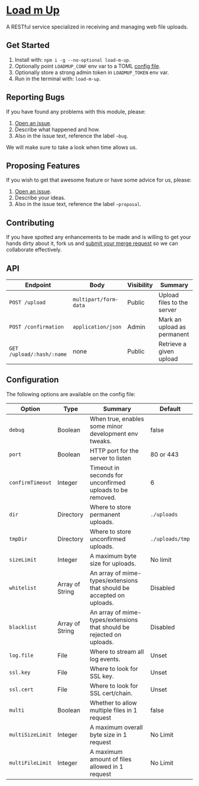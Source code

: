 # [Load m Up](https://gitlab.com/GCSBOSS/load-m-up)

A RESTful service specialized in receiving and managing web file uploads.

## Get Started

1. Install with: `npm i -g --no-optional load-m-up`.
2. Optionally point `LOADMUP_CONF` env var to a TOML [config file](#configuration).
3. Optionally store a strong admin token in `LOADMUP_TOKEN` env var.
4. Run in the terminal with: `load-m-up`.

## Reporting Bugs
If you have found any problems with this module, please:

1. [Open an issue](https://gitlab.com/GCSBOSS/load-m-up/issues/new).
2. Describe what happened and how.
3. Also in the issue text, reference the label `~bug`.

We will make sure to take a look when time allows us.

## Proposing Features
If you wish to get that awesome feature or have some advice for us, please:
1. [Open an issue](https://gitlab.com/GCSBOSS/load-m-up/issues/new).
2. Describe your ideas.
3. Also in the issue text, reference the label `~proposal`.

## Contributing
If you have spotted any enhancements to be made and is willing to get your hands
dirty about it, fork us and
[submit your merge request](https://gitlab.com/GCSBOSS/load-m-up/merge_requests/new)
so we can collaborate effectively.

## API

Endpoint | Body | Visibility | Summary
---------|------|---------|---
`POST /upload` | `multipart/form-data` | Public | Upload files to the server
`POST /confirmation` | `application/json` | Admin | Mark an upload as permanent
`GET /upload/:hash/:name` | none | Public | Retrieve a given upload

## Configuration

The following options are available on the config file:

Option | Type | Summary | Default
-------|------|---------|--------
`debug`| Boolean | When true, enables some minor development env tweaks. | false
`port`| Boolean | HTTP port for the server to listen | 80 or 443
`confirmTimeout` | Integer | Timeout in seconds for unconfirmed uploads to be removed. | 6
`dir` | Directory | Where to store permanent uploads. | `./uploads`
`tmpDir` | Directory | Where to store unconfirmed uploads. | `./uploads/tmp`
`sizeLimit` | Integer | A maximum byte size for uploads. | No limit
`whitelist` | Array of String | An array of mime-types/extensions that should be accepted on uploads. | Disabled
`blacklist` | Array of String | An array of mime-types/extensions that should be rejected on uploads. | Disabled
`log.file` | File | Where to stream all log events. | Unset
`ssl.key` | File | Where to look for SSL key. | Unset
`ssl.cert` | File | Where to look for SSL cert/chain. | Unset
`multi` | Boolean | Whether to allow multiple files in 1 request | false
`multiSizeLimit` | Integer | A maximum overall byte size in 1 request | No Limit
`multiFileLimit` | Integer | A maximum amount of files allowed in 1 request | No Limit
